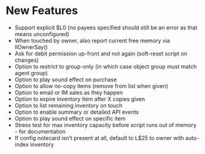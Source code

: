 # New Features #

* Support explicit $L0 (no payees specified should still be an error as that means unconfigured)
* When touched by owner, also report current free memory via llOwnerSay()
* Ask for debit permission up-front and not again (soft-reset script on changes)
* Option to restrict to group-only (in which case object group must match agent group)
* Option to play sound effect on purchase
* Option to allow no-copy items (remove from list when given)
* Option to email or IM sales as they happen
* Option to expire inventory item after X copies given
* Option to list remaining inventory on touch
* Option to enable summary or detailed API events
* Option to play sound effect on specific item
* Stress test for max inventory capacity before script runs out of memory - for documentation
* If config notecard isn't present at all, default to L$25 to owner with auto-index inventory
